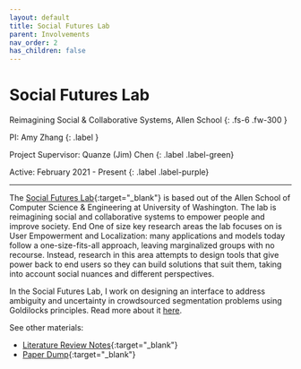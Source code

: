 ```yaml
---
layout: default
title: Social Futures Lab
parent: Involvements
nav_order: 2
has_children: false
---
```


# Social Futures Lab

Reimagining Social & Collaborative Systems, Allen School
{: .fs-6 .fw-300 }

PI: Amy Zhang 
{: .label }

Project Supervisor: Quanze (Jim) Chen 
{: .label .label-green}

Active: February 2021 - Present 
{: .label .label-purple}

---

The [Social Futures Lab](https://social.cs.washington.edu/){:target="_blank"} is based out of the Allen School of Computer Science & Engineering at University of Washington. The lab is reimagining social and collaborative systems to empower people and improve society. End One of size key research areas the lab focuses on is User Empowerment and Localization: many applications and models today follow a one-size-fits-all approach, leaving marginalized groups with no recourse. Instead, research in this area attempts to design tools that give power back to end users so they can build solutions that suit them, taking into account social nuances and different perspectives.

In the Social Futures Lab, I work on designing an interface to address ambiguity and uncertainty in crowdsourced segmentation problems using Goldilocks principles. Read more about it [here](./projects/segmentation-goldilocks).

See other materials:
- [Literature Review Notes](https://andre-ye.github.io/uni/docs/research/sfl/lit-review/){:target="_blank"}
- [Paper Dump](https://andre-ye.github.io/uni/docs/research/sfl/paper-dump/){:target="_blank"}
